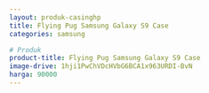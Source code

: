 ```yaml
---
layout: produk-casinghp
title: Flying Pug Samsung Galaxy S9 Case
categories: samsung

# Produk
product-title: Flying Pug Samsung Galaxy S9 Case
image-drive: 1hji1PwChVDcHVbG6BCA1x963URDI-BvN
harga: 90000
---
```

